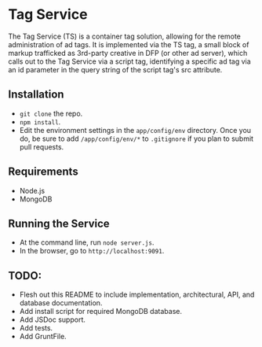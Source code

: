 # Tag Service
The Tag Service (TS) is a container tag solution, allowing for the remote administration of ad tags. It is implemented via the TS tag, a small block of markup trafficked as 3rd-party creative in DFP (or other ad server), which calls out to the Tag Service via a script tag, identifying a specific ad tag via an id parameter in the query string of the script tag's src attribute. 

## Installation
* `git clone` the repo.
* `npm install`.
* Edit the environment settings in the `app/config/env` directory. Once you do, be sure to add `/app/config/env/*` to `.gitignore` if you plan to submit pull requests.

## Requirements
* Node.js
* MongoDB

## Running the Service
* At the command line, run `node server.js`.
* In the browser, go to `http://localhost:9091`. 

## TODO:
* Flesh out this README to include implementation, architectural, API, and database documentation.
* Add install script for required MongoDB database.
* Add JSDoc support.
* Add tests.
* Add GruntFile.
